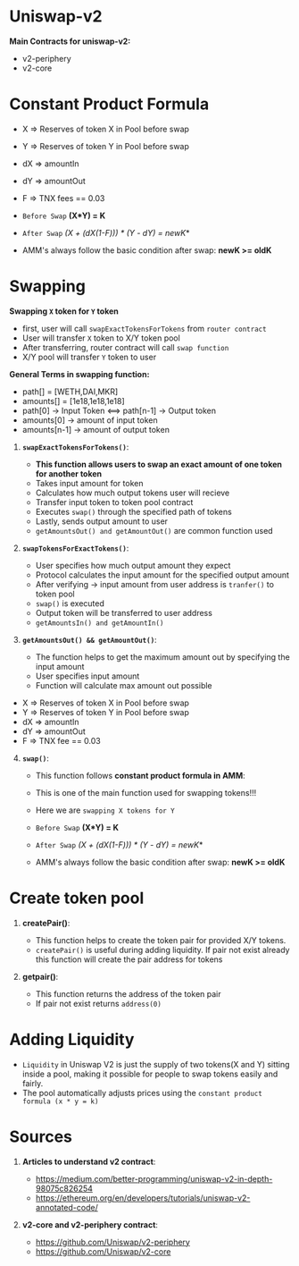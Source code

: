 # Uniswap-v2

**Main Contracts for uniswap-v2:**
- v2-periphery
- v2-core



# Constant Product Formula


- X => Reserves of token X in Pool before swap
- Y => Reserves of token Y in Pool before swap
- dX => amountIn
- dY => amountOut 
- F => TNX fees == 0.03


- `Before Swap`
   **(X*Y) = K**
- `After Swap`
   **(X + (dX*(1-F))) * (Y - dY) = newK**
- AMM's always follow the basic condition after swap:
   **newK >= oldK**




# Swapping


**Swapping `X` token for `Y` token**
- first, user will call `swapExactTokensForTokens` from `router contract`
- User will transfer `X` token to X/Y token pool
- After transferring, router contract will call `swap function`
- X/Y pool will transfer `Y` token to user


**General Terms in swapping function:**
- path[] = [WETH,DAI,MKR]
- amounts[] = [1e18,1e18,1e18]
- path[0] -> Input Token <==>  path[n-1] -> Output token
- amounts[0] -> amount of input token
- amounts[n-1] -> amount of output token



1. **`swapExactTokensForTokens()`**:
   - **This function allows users to swap an exact amount of one token for another token**
   - Takes input amount for token
   - Calculates how much output tokens user will recieve
   - Transfer input token to token pool contract
   - Executes `swap()` through the specified path of tokens
   - Lastly, sends output amount to user
   - `getAmountsOut() and getAmountOut()` are common function used


2. **`swapTokensForExactTokens()`**:
   - User specifies how much output amount they expect
   - Protocol calculates the input amount for the specified output amount
   - After verifying -> input amount from user address is `tranfer()` to token pool
   - `swap()` is executed
   - Output token will be transferred to user address
   - `getAmountsIn() and getAmountIn()`


3. **`getAmountsOut() && getAmountOut()`**:
   - The function helps to get the maximum amount out by specifying the input amount
   - User specifies input amount
   - Function will calculate max amount out possible 



- X => Reserves of token X in Pool before swap
- Y => Reserves of token Y in Pool before swap
- dX => amountIn
- dY => amountOut 
- F => TNX fee == 0.03

4. **`swap()`**:
   - This function follows **constant product formula in AMM**:
   - This is one of the main function used for swapping tokens!!!
   - Here we are `swapping X tokens for Y`

   - `Before Swap`
      **(X*Y) = K**
   - `After Swap`
      **(X + (dX*(1-F))) * (Y - dY) = newK**
   - AMM's always follow the basic condition after swap:
      **newK >= oldK**




# Create token pool


1. **createPair()**:
   - This function helps to create the token pair for provided X/Y tokens.
   - `createPair()` is useful during adding liquidity. If pair not exist already this function will create the pair address for tokens


2. **getpair()**:
   - This function returns the address of the token pair
   - If pair not exist returns `address(0)`



# Adding Liquidity

- `Liquidity` in Uniswap V2 is just the supply of two tokens(X and Y) sitting inside a pool, making it possible for people to swap tokens easily and fairly.
- The pool automatically adjusts prices using the `constant product formula (x * y = k)`









# Sources

1. **Articles to understand v2 contract**:
   - https://medium.com/better-programming/uniswap-v2-in-depth-98075c826254
   - https://ethereum.org/en/developers/tutorials/uniswap-v2-annotated-code/


2. **v2-core and v2-periphery contract**:
   - https://github.com/Uniswap/v2-periphery
   - https://github.com/Uniswap/v2-core